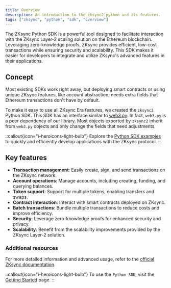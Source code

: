 ```yaml
---
title: Overview
description: An introduction to the zksync2-python and its features.
tags: ["zksync", "python", "sdk", "overview"]
---
```


The ZKsync Python SDK is a powerful tool designed to facilitate interaction with the ZKsync Layer-2 scaling solution
on the Ethereum blockchain. Leveraging zero-knowledge proofs, ZKsync provides efficient, low-cost transactions while
ensuring security and scalability. This SDK makes it easier for developers to integrate and utilize ZKsync's advanced
features in their applications.

## Concept

Most existing SDKs work right away, but deploying smart contracts or using unique ZKsync features, like account
abstraction, needs extra fields that Ethereum transactions don't have by default.

To make it easy to use all ZKsync Era features, we created the `zksync2` Python SDK. This SDK has an interface similar
to [web3.py](https://web3py.readthedocs.io/en/latest/index.html). In fact, `web3.py` is a peer dependency of our
library. Most objects exported by `zksync2` inherit from `web3.py` objects and only change the fields that need adjustments.

::callout{icon="i-heroicons-light-bulb"}
Explore the [Python SDK examples](https://github.com/zksync-sdk/zksync2-examples/tree/main/python) to quickly and
efficiently develop applications with the ZKsync protocol.
::

## Key features

- **Transaction management**: Easily create, sign, and send transactions on the ZKsync network.
- **Account operations**: Manage accounts, including creating, funding, and querying balances.
- **Token support**: Support for multiple tokens, enabling transfers and swaps.
- **Contract interaction**: Interact with smart contracts deployed on ZKsync.
- **Batch transactions**: Bundle multiple transactions to reduce costs and improve efficiency.
- **Security**: Leverage zero-knowledge proofs for enhanced security and privacy.
- **Scalability**: Benefit from the scalability improvements provided by the ZKsync Layer-2 solution.

### Additional resources

For more detailed information and advanced usage, refer to the [official ZKsync documentation](https://docs.zksync.io/sdk).

::callout{icon="i-heroicons-light-bulb"}
To use the `Python SDK`, visit the [Getting Started](/sdk/python/guides/getting-started) page.
::

